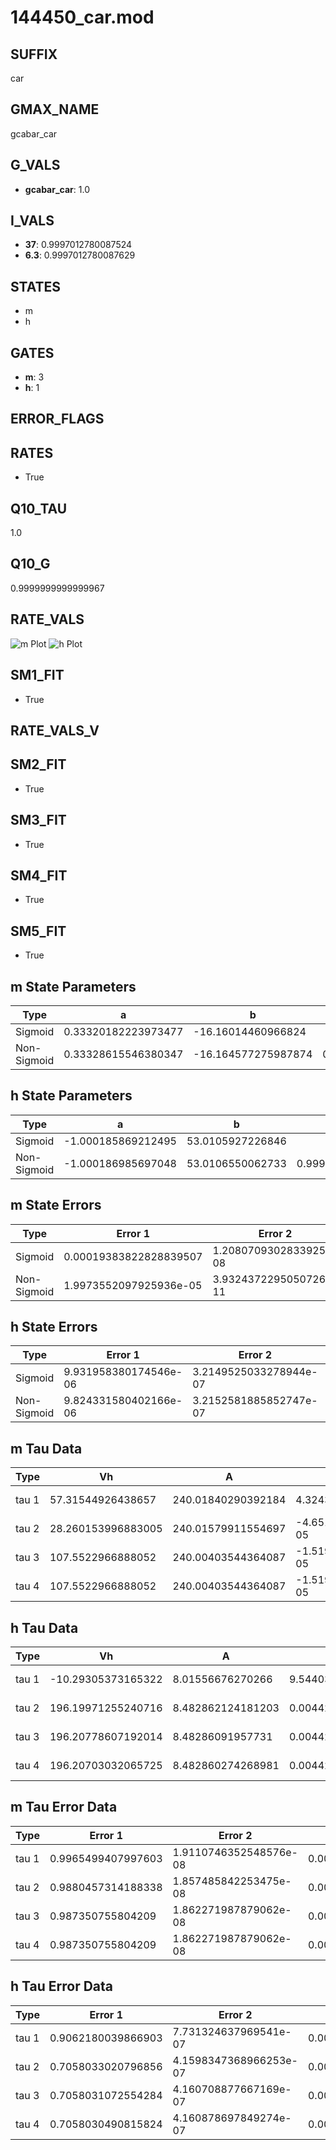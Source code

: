 # 144450_car.mod

## SUFFIX

car

## GMAX_NAME

gcabar_car

## G_VALS

- **gcabar_car**: 1.0

## I_VALS

- **37**: 0.9997012780087524
- **6.3**: 0.9997012780087629

## STATES

- m
- h

## GATES

- **m**: 3
- **h**: 1

## ERROR_FLAGS


## RATES

- True

## Q10_TAU

1.0

## Q10_G

0.9999999999999967

## RATE_VALS

![m Plot](/Users/pbozelos/Dropbox/icg-Chai-Panos/supermodels/output_markdown_files/Ca/144450_car.mod/images/m.png)
![h Plot](/Users/pbozelos/Dropbox/icg-Chai-Panos/supermodels/output_markdown_files/Ca/144450_car.mod/images/h.png)

## SM1_FIT

- True

## RATE_VALS_V

## SM2_FIT

- True

## SM3_FIT

- True

## SM4_FIT

- True

## SM5_FIT

- True

## m State Parameters

| Type | a | b | c | d |
| --- | --- | --- | --- | --- |
| Sigmoid | 0.33320182223973477 | -16.16014460966824 |
| Non-Sigmoid | 0.33328615546380347 | -16.164577275987874 | 0.9998912116313416 | -2.6831559038971004e-06 |

## h State Parameters

| Type | a | b | c | d |
| --- | --- | --- | --- | --- |
| Sigmoid | -1.000185869212495 | 53.0105927226846 |
| Non-Sigmoid | -1.000186985697048 | 53.0106550062733 | 0.9999994887847267 | 7.632614133276192e-07 |

## m State Errors

| Type | Error 1 | Error 2 | Error 3 |
| --- | --- | --- | --- |
| Sigmoid | 0.00019383822828839507 | 1.2080709302833925e-08 | 0.0001058136687236309 |
| Non-Sigmoid | 1.9973552097925936e-05 | 3.9324372295050726e-11 | 1.0903292109024347e-05 |

## h State Errors

| Type | Error 1 | Error 2 | Error 3 |
| --- | --- | --- | --- |
| Sigmoid | 9.931958380174546e-06 | 3.2149525033278944e-07 | 8.33986416467385e-06 |
| Non-Sigmoid | 9.824331580402166e-06 | 3.2152581885852747e-07 | 8.249489954853168e-06 |

## m Tau Data

| Type | Vh | A | b1 | b2 | c1 | c2 | d1 | d2 | e1 | e2 |
| --- | --- | --- | --- | --- | --- | --- | --- | --- | --- | --- |
| tau 1 | 57.31544926438657 | 240.01840290392184 | 4.324322149701483e-05 | 4.426434714130148e-05 |
| tau 2 | 28.260153996883005 | 240.01579911554697 | -4.6513128858008506e-05 | -2.044262478589575e-06 | -4.6675931923905805e-05 | -2.0859181276525364e-06 |
| tau 3 | 107.5522966888052 | 240.00403544364087 | -1.5198217942610311e-05 | -5.252899853643853e-06 | -7.082113842045555e-09 | 1.6395624748247591e-06 | -4.754563957918381e-06 | -1.6599396663052637e-09 |
| tau 4 | 107.5522966888052 | 240.00403544364087 | -1.5198217942610311e-05 | -5.252899853643853e-06 | -7.082113842045555e-09 | 0.0 | 1.6395624748247591e-06 | -4.754563957918381e-06 | -1.6599396663052637e-09 | 0.0 |

## h Tau Data

| Type | Vh | A | b1 | b2 | c1 | c2 | d1 | d2 | e1 | e2 |
| --- | --- | --- | --- | --- | --- | --- | --- | --- | --- | --- |
| tau 1 | -10.29305373165322 | 8.01556676270266 | 9.544039319554972e-05 | 7.334881641158206e-05 |
| tau 2 | 196.19971255240716 | 8.482862124181203 | 0.0044270359307971565 | 6.819800717874694e-06 | 0.0017328830864221244 | -2.406052224397708e-05 |
| tau 3 | 196.20778607192014 | 8.48286091957731 | 0.004427043456713703 | 6.819776682103059e-06 | -1.9932651446372392e-14 | 0.0017328787057378774 | -2.4059945859429142e-05 | 5.586749077674255e-12 |
| tau 4 | 196.20703032065725 | 8.482860274268981 | 0.004427043980867193 | 6.8197742953305105e-06 | -5.897424383560996e-14 | -3.5633711988295574e-16 | 0.001732876850203126 | -2.4059928802890553e-05 | 5.517546002075252e-12 | -3.4528809197740936e-15 |

## m Tau Error Data

| Type | Error 1 | Error 2 | Error 3 |
| --- | --- | --- | --- |
| tau 1 | 0.9965499407997603 | 1.9110746352548576e-08 | 0.00020285629183882254 |
| tau 2 | 0.9880457314188338 | 1.857485842253475e-08 | 0.0002011251870447655 |
| tau 3 | 0.987350755804209 | 1.862271987879062e-08 | 0.00020098371879482697 |
| tau 4 | 0.987350755804209 | 1.862271987879062e-08 | 0.00020098371879482697 |

## h Tau Error Data

| Type | Error 1 | Error 2 | Error 3 |
| --- | --- | --- | --- |
| tau 1 | 0.9062180039866903 | 7.731324637969541e-07 | 0.0010216438959493382 |
| tau 2 | 0.7058033020796856 | 4.1598347368966253e-07 | 0.0007957021733604712 |
| tau 3 | 0.7058031072554284 | 4.160708877667169e-07 | 0.0007957019537212538 |
| tau 4 | 0.7058030490815824 | 4.160878697849274e-07 | 0.0007957018881377469 |

